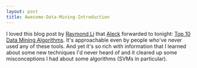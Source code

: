 ```yaml
---
layout: post
title: Awesome-Data-Mining-Introduction
---
```


I loved this blog post by [Raymond Li](http://rayli.net) that [Aleck](http://www.slideshare.net/AleckLandgraf) forwarded  to tonight: [Top 10 Data Mining Algorithms](http://rayli.net/blog/data/top-10-data-mining-algorithms-in-plain-english/). It's approachable even by people who've never used any of these tools. And yet it's so rich with information that I learned about some new techniques I'd never heard of and it cleared up some misconceptions I had about some algorithms (SVMs in particular).